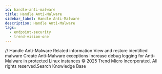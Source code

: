 ```yaml
---
id: handle-anti-malware
title: Handle Anti-Malware
sidebar_label: Handle Anti-Malware
description: Handle Anti-Malware
tags:
  - endpoint-security
  - trend-vision-one
---
```


/*<![CDATA[*/ $('#title').html($('meta[name=map-description]').attr('content')); /*]]>*/ Handle Anti-Malware Related information View and restore identified malware Create Anti-Malware exceptions Increase debug logging for Anti-Malware in protected Linux instances © 2025 Trend Micro Incorporated. All rights reserved.Search Knowledge Base